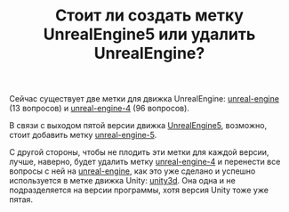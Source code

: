 ﻿---
title: "Стоит ли создать метку UnrealEngine5 или удалить UnrealEngine?"
se.owner.user_id: 389694
se.owner.display_name: "Максим Фисман"
se.owner.link: "https://ru.meta.stackoverflow.com/users/389694/%d0%9c%d0%b0%d0%ba%d1%81%d0%b8%d0%bc-%d0%a4%d0%b8%d1%81%d0%bc%d0%b0%d0%bd"
se.link: "https://ru.meta.stackoverflow.com/questions/12240/%d0%a1%d1%82%d0%be%d0%b8%d1%82-%d0%bb%d0%b8-%d1%81%d0%be%d0%b7%d0%b4%d0%b0%d1%82%d1%8c-%d0%bc%d0%b5%d1%82%d0%ba%d1%83-unrealengine5-%d0%b8%d0%bb%d0%b8-%d1%83%d0%b4%d0%b0%d0%bb%d0%b8%d1%82%d1%8c-unrealengine"
se.question_id: 12240
se.post_type: question
---
<p>Сейчас существует две метки для движка UnrealEngine: <a href="https://ru.stackoverflow.com/questions/tagged/unreal-engine" class="post-tag" title="показать вопросы с меткой [unreal-engine]" aria-label="показать вопросы с меткой [unreal-engine]" rel="tag" aria-labelledby="unreal-engine-container">unreal-engine</a> (13 вопросов) и <a href="https://ru.stackoverflow.com/questions/tagged/unreal-engine-4" class="post-tag" title="показать вопросы с меткой [unreal-engine-4]" aria-label="показать вопросы с меткой [unreal-engine-4]" rel="tag" aria-labelledby="unreal-engine-4-container">unreal-engine-4</a> (96 вопросов).</p>
<p>В связи с выходом пятой версии движка <a href="https://www.unrealengine.com/en-US/unreal-engine-5" rel="nofollow noreferrer">UnrealEngine5</a>, возможно, стоит добавить метку <a href="https://ru.stackoverflow.com/questions/tagged/unreal-engine-5" class="post-tag" title="показать вопросы с меткой [unreal-engine-5]" aria-label="показать вопросы с меткой [unreal-engine-5]" rel="tag" aria-labelledby="unreal-engine-5-container">unreal-engine-5</a>.</p>
<p>С другой стороны, чтобы не плодить эти метки для каждой версии, лучше, наверно, будет удалить метку <a href="https://ru.stackoverflow.com/questions/tagged/unreal-engine-4" class="post-tag" title="показать вопросы с меткой [unreal-engine-4]" aria-label="показать вопросы с меткой [unreal-engine-4]" rel="tag" aria-labelledby="unreal-engine-4-container">unreal-engine-4</a> и перенести все вопросы с ней на <a href="https://ru.stackoverflow.com/questions/tagged/unreal-engine" class="post-tag" title="показать вопросы с меткой [unreal-engine]" aria-label="показать вопросы с меткой [unreal-engine]" rel="tag" aria-labelledby="unreal-engine-container">unreal-engine</a>, как это уже сделано и успешно используется в метке движка Unity: <a href="https://ru.stackoverflow.com/questions/tagged/unity3d" class="post-tag" title="показать вопросы с меткой [unity3d]" aria-label="показать вопросы с меткой [unity3d]" rel="tag" aria-labelledby="unity3d-container">unity3d</a>. Она одна и не подразделяется на версии программы, хотя версия Unity тоже уже пятая.</p>
